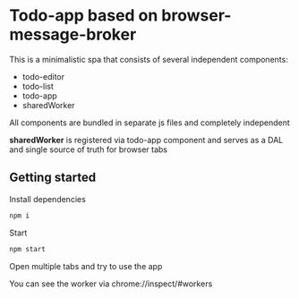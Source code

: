 # Todo-app based on browser-message-broker

This is a minimalistic spa that consists of several independent components:

- todo-editor
- todo-list
- todo-app
- sharedWorker

All components are bundled in separate js files and completely independent

**sharedWorker** is registered via todo-app component and serves as a DAL and single source of truth for browser tabs

## Getting started

Install dependencies

```sh
npm i
```

Start

```sh
npm start
```

Open multiple tabs and try to use the app

You can see the worker via chrome://inspect/#workers
